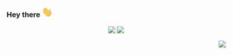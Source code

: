 ### Hey there <img src="https://raw.githubusercontent.com/RegsonDR/RegsonDR/master/assets/wave.gif" width="25px"> 

<p align="center">
  <img height="180" src="https://github-readme-stats.vercel.app/api?username=RegsonDR&count_private=true&show_icons=true&hide_title=true&bg_color=ffffff&icon_color=586069&text_color=586069&title_color=0366d6" />
  <img height="180" src="https://github-readme-stats.vercel.app/api/top-langs/?username=RegsonDR&bg_color=ffffff&text_color=586069&title_color=0366d6&layout=compact" />
</p>

<p align="right">
  <img src="https://visitor-badge.glitch.me/badge?page_id=RegsonDR.RegsonDR" />
</p>


<!--
**RegsonDR/RegsonDR** is a ✨ _special_ ✨ repository because its `README.md` (this file) appears on your GitHub profile.

Here are some ideas to get you started:

- 🔭 I’m currently working on ...
- 🌱 I’m currently learning ...
- 👯 I’m looking to collaborate on ...
- 🤔 I’m looking for help with ...
- 💬 Ask me about ...
- 📫 How to reach me: ...
- 😄 Pronouns: ...
- ⚡ Fun fact: ...
-->
